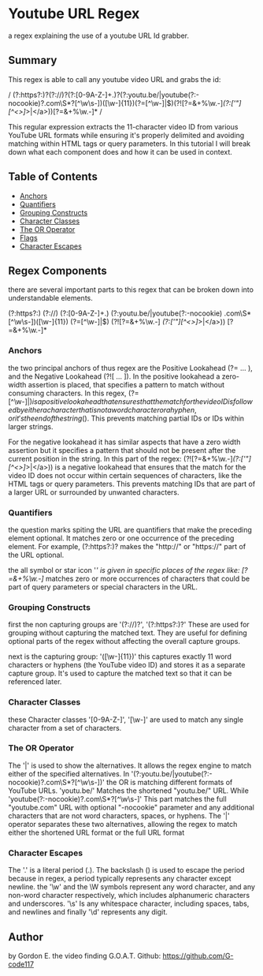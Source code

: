 # Youtube URL Regex

a regex explaining the use of a youtube URL Id grabber.

## Summary

This regex is able to call any youtube video URL and grabs the id:

/ (?:https?:)?(?:\/\/)?(?:[0-9A-Z-]+\.)?(?:youtu\.be\/|youtube(?:-nocookie)?\.com\S*?[^\w\s-])([\w-]{11})(?=[^\w-]|$)(?![?=&+%\w.-]*(?:['"][^<>]*>|<\/a>))[?=&+%\w.-]* /

This regular expression extracts the 11-character video ID from various YouTube URL formats while ensuring it's properly delimited and avoiding matching within HTML tags or query parameters. In this tutorial I will break down what each component does and how it can be used in context.

## Table of Contents

- [Anchors](#anchors)
- [Quantifiers](#quantifiers)
- [Grouping Constructs](#grouping-constructs)
- [Character Classes](#character-classes)
- [The OR Operator](#the-or-operator)
- [Flags](#flags)
- [Character Escapes](#character-escapes)

## Regex Components

there are several important parts to this regex that can be broken down into understandable elements.

(?:https?:)
(?:\/\/)
(?:[0-9A-Z-]+\.)
(?:youtu\.be\/|youtube(?:-nocookie)
\.com\S*
[^\w\s-])([\w-]{11})
(?=[^\w-]|$)
(?![?=&+%\w.-]
*(?:['"][^<>]*>|<\/a>))
[?=&+%\w.-]*

### Anchors

the two principal anchors of thus regex are the Positive Lookahead (?= ... ), and the Negative Lookahead (?![ ... ]). In the positive lookahead a zero-width assertion is placed, that specifies a pattern to match without consuming characters. In this regex, (?=[^\w-]|$) is a positive lookahead that ensures that the match for the video ID is followed by either a character that is not a word character or a hyphen, or it's the end of the string ($). This prevents matching partial IDs or IDs within larger strings.

For the negative lookahead it has similar aspects that have a zero width assertion but it specifies a pattern that should not be present after the current position in the string. In this  part of the regex: (?![?=&+%\w.-]*(?:['"][^<>]*>|<\/a>)) is a negative lookahead that ensures that the match for the video ID does not occur within certain sequences of characters, like the HTML tags or query parameters. This prevents matching IDs that are part of a larger URL or surrounded by unwanted characters.

### Quantifiers

the question marks spiting the URL are quantifiers that make the preceding element optional. It matches zero or one occurrence of the preceding element. For example, (?:https?:)? makes the "http://" or "https://" part of the URL optional.

the all symbol or star icon '*' is given in specific places of the regex like: [?=&+%\w.-]* matches zero or more occurrences of characters that could be part of query parameters or special characters in the URL.

### Grouping Constructs

first the non capturing groups are '(?:\/\/)?', '(?:https?:)?' These are used for grouping without capturing the matched text. They are useful for defining optional parts of the regex without affecting the overall capture groups.

next is the capturing group: '([\w-]{11})' this captures exactly 11 word characters or hyphens (the YouTube video ID) and stores it as a separate capture group. It's used to capture the matched text so that it can be referenced later.

### Character Classes

these Character classes '[0-9A-Z-]', '[\w-]' are used to match any single character from a set of characters.

### The OR Operator

The '|' is used to show the alternatives. It allows the regex engine to match either of the specified alternatives. In '(?:youtu\.be\/|youtube(?:-nocookie)?\.com\S*?[^\w\s-])' the OR is matching different formats of YouTube URLs. 'youtu\.be\/' Matches the shortened "youtu.be/" URL. While 'youtube(?:-nocookie)?\.com\S*?[^\w\s-]' This part matches the full "youtube.com" URL with optional "-nocookie" parameter and any additional characters that are not word characters, spaces, or hyphens. The '|' operator separates these two alternatives, allowing the regex to match either the shortened URL format or the full URL format

### Character Escapes

The '\.' is a literal period (.). The backslash (\) is used to escape the period because in regex, a period typically represents any character except newline. the '\w' and the \W symbols represent any word character, and any non-word character respectively, which includes alphanumeric characters and underscores. '\s' Is any whitespace character, including spaces, tabs, and newlines and finally '\d' represents any digit.

## Author

by Gordon E. the video finding G.O.A.T. 
Github: https://github.com/G-code117

